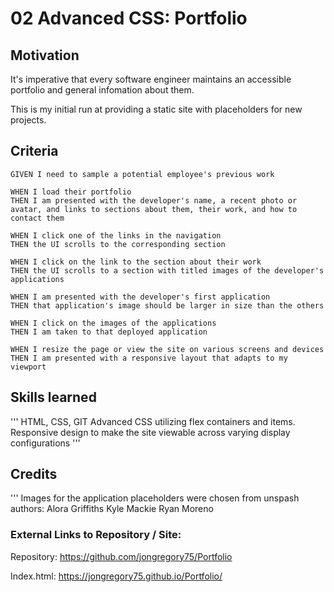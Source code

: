 # 02 Advanced CSS: Portfolio

## Motivation

It's imperative that every software engineer maintains an accessible portfolio and general infomation about them.

This is my initial run at providing a static site with placeholders for new projects.

## Criteria
```
GIVEN I need to sample a potential employee's previous work

WHEN I load their portfolio
THEN I am presented with the developer's name, a recent photo or avatar, and links to sections about them, their work, and how to contact them

WHEN I click one of the links in the navigation
THEN the UI scrolls to the corresponding section

WHEN I click on the link to the section about their work
THEN the UI scrolls to a section with titled images of the developer's applications

WHEN I am presented with the developer's first application
THEN that application's image should be larger in size than the others

WHEN I click on the images of the applications
THEN I am taken to that deployed application

WHEN I resize the page or view the site on various screens and devices
THEN I am presented with a responsive layout that adapts to my viewport
```


## Skills learned
'''
HTML, CSS, GIT
Advanced CSS utilizing flex containers and items.
Responsive design to make the site viewable across varying display configurations
'''

## Credits
'''
Images for the application placeholders were chosen from unspash authors:
Alora Griffiths
Kyle Mackie
Ryan Moreno

### External Links to Repository / Site:
Repository: https://github.com/jongregory75/Portfolio

Index.html:  https://jongregory75.github.io/Portfolio/
